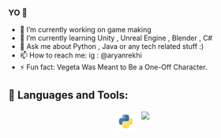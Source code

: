 ### YO 👋


- 🔭 I’m currently working on game making 
- 🌱 I’m currently learning Unity , Unreal Engine , Blender , C#
- 💬 Ask me about Python , Java or any tech related stuff :)
- 📫 How to reach me: ig : @aryanrekhi
- ⚡ Fun fact: Vegeta Was Meant to Be a One-Off Character.

## 🧰 Languages and Tools:
<p align="center">
<img src="https://raw.githubusercontent.com/github/explore/80688e429a7d4ef2fca1e82350fe8e3517d3494d/topics/python/python.png" alt="Python" height="40" style="vertical-align:top; margin:4px">
<img src = "![pngegg](https://user-images.githubusercontent.com/72397731/153707736-323482b5-709f-44d7-9544-1bafd7c5a19c.png)" height="40" style="vertical-align:top; margin:4px"
</p>
